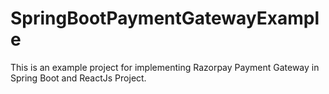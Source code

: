 # SpringBootPaymentGatewayExample
This is an example project for implementing Razorpay Payment Gateway in Spring Boot and ReactJs Project.
